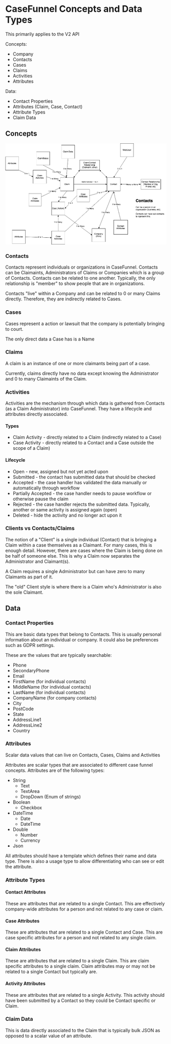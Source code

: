 # CaseFunnel Concepts and Data Types

This primarily applies to the V2 API

Concepts:

- Company
- Contacts
- Cases
- Claims
- Activities
- Attributes

Data:

- Contact Properties
- Attributes (Claim, Case, Contact)
- Attribute Types
- Claim Data

## Concepts

![Concepts](concepts.png)

### Contacts

Contacts represent individuals or organizations in CaseFunnel.  Contacts can be Claimaints, Administrators of Claims or Companies which is a group of Contacts.  Contacts can be related to one another.  Typically, the only relationship is "member" to show people that are in organizations.

Contacts "live" within a Company and can be related to 0 or many Claims directly.  Therefore, they are indirectly related to Cases.

### Cases

Cases represent a action or lawsuit that the company is potentially bringing to court.

The only direct data a Case has is a Name

### Claims

A claim is an instance of one or more claimants being part of a case.  

Currently, claims directly have no data except knowing the Administrator and 0 to many Claimaints of the Claim.

### Activities

Activities are the mechanism through which data is gathered from Contacts (as a Claim Administrator) into CaseFunnel.  They have a lifecycle and attributes directly associated.

#### Types

- Claim Activity - directly related to a Claim (indirectly related to a Case)
- Case Activity -  directly related to a Contact and a Case outside the scope of a Claim)

#### Lifecycle

- Open - new, assigned but not yet acted upon
- Submitted - the contact has submitted data that should be checked
- Accepted - the case handler has validated the data manually or automatically through workflow
- Partially Accepted - the case handler needs to pause workflow or otherwise pause the claim
- Rejected - the case handler rejects the submitted data.  Typically, another or same activity is assigned again (open)
- Deleted - hide the activity and no longer act upon it

### Clients vs Contacts/Claims

The notion of a "Client" is a single individual (Contact) that is bringing a Claim within a case themselves as a Claimant.  For many cases, this is enough detail.  However, there are cases where the Claim is being done on be half of someone else.  This is why a Claim now separates the Administrator and Claimant(s).

A Claim requires a single Administrator but can have zero to many Claimants as part of it.

The "old" Client style is where there is a Claim who's Administrator is also the sole Claimant.

## Data

### Contact Properties

This are basic data types that belong to Contacts.  This is usually personal information about an individual or company.  It could also be preferences such as GDPR settings.

These are the values that are typically searchable:

- Phone
- SecondaryPhone
- Email
- FirstName (for individual contacts)
- MiddleName (for individual contacts)
- LastName (for individual contacts)
- CompanyName (for company contacts)
- City
- PostCode
- State
- AddressLine1
- AddressLine2
- Country

### Attributes

Scalar data values that can live on Contacts, Cases, Claims and Activities

Attributes are scalar types that are associated to different case funnel concepts.  Attributes are of the following types:

- String
  - Text
  - TextArea
  - DropDown (Enum of strings)
- Boolean
  - Checkbox
- DateTime
  - Date
  - DateTime
- Double
  - Number
  - Currency
- Json

All attributes should have a template which defines their name and data type.  There is also a usage type to allow differentiating who can see or edit the attribute.

### Attribute Types

#### Contact Attributes

These are attributes that are related to a single Contact.  This are effectively company-wide attributes for a person and not related to any case or claim.

#### Case Attributes

These are attributes that are related to a single Contact and Case.  This are case specific attributes for a person and not related to any single claim.

#### Claim Attributes

These are attributes that are related to a single Claim.  This are claim specific attributes to a single claim.  Claim attributes may or may not be related to a single Contact but typically are.

#### Activity Attributes

These are attributes that are related to a single Activity.  This activity should have been submitted by a Contact so they could be Contact specific or Claim.

### Claim Data

This is data directly associated to the Claim that is typically bulk JSON as opposed to a scalar value of an attribute.
